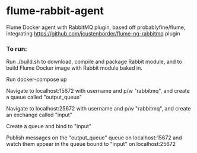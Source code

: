 # flume-rabbit-agent
Flume Docker agent with RabbitMQ plugin, based off probablyfine/flume, integrating https://github.com/jcustenborder/flume-ng-rabbitmq plugin

### To run:
Run ./build.sh to download, compile and package Rabbit module, and to build Flume Docker image with Rabbit module baked in.

Run docker-compose up

Navigate to localhost:15672 with username and p/w "rabbitmq", and create a queue called "output_queue"

Navigate to localhost:25672 with username and p/w "rabbitmq", and create an exchange called "input"

Create a queue and bind to "input"


Publish messages on the "output_queue" queue on localhost:15672 and watch them appear in the queue bound to "input" on localhost:25672
